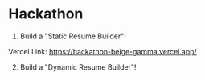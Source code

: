 # Hackathon

1) Build a "Static Resume Builder"!

Vercel Link: https://hackathon-beige-gamma.vercel.app/

2) Build a "Dynamic Resume Builder"!
